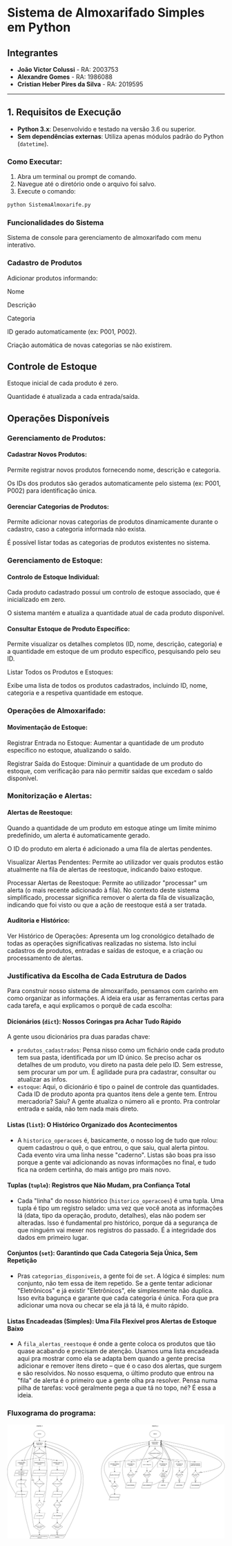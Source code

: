 # Sistema de Almoxarifado Simples em Python

## Integrantes

- **João Victor Colussi** - RA: 2003753  
- **Alexandre Gomes** - RA: 1986088 
- **Cristian Heber Pires da Silva** - RA: 2019595


---

## 1. Requisitos de Execução

- **Python 3.x**: Desenvolvido e testado na versão 3.6 ou superior.
- **Sem dependências externas**: Utiliza apenas módulos padrão do Python (`datetime`).

### Como Executar:

1. Abra um terminal ou prompt de comando.
2. Navegue até o diretório onde o arquivo foi salvo.
3. Execute o comando:

```bash
python SistemaAlmoxarife.py
```

### Funcionalidades do Sistema
Sistema de console para gerenciamento de almoxarifado com menu interativo.

### Cadastro de Produtos
Adicionar produtos informando:

Nome

Descrição

Categoria

ID gerado automaticamente (ex: P001, P002).

Criação automática de novas categorias se não existirem.

## Controle de Estoque
Estoque inicial de cada produto é zero.

Quantidade é atualizada a cada entrada/saída.

## Operações Disponíveis
### Gerenciamento de Produtos:

#### Cadastrar Novos Produtos:

Permite registrar novos produtos fornecendo nome, descrição e categoria.

Os IDs dos produtos são gerados automaticamente pelo sistema (ex: P001, P002) para identificação única.

#### Gerenciar Categorias de Produtos:

Permite adicionar novas categorias de produtos dinamicamente durante o cadastro, caso a categoria informada não exista.

É possível listar todas as categorias de produtos existentes no sistema.

### Gerenciamento de Estoque:

#### Controlo de Estoque Individual:

Cada produto cadastrado possui um controlo de estoque associado, que é inicializado em zero.

O sistema mantém e atualiza a quantidade atual de cada produto disponível.

#### Consultar Estoque de Produto Específico:

Permite visualizar os detalhes completos (ID, nome, descrição, categoria) e a quantidade em estoque de um produto específico, pesquisando pelo seu ID.

Listar Todos os Produtos e Estoques:

Exibe uma lista de todos os produtos cadastrados, incluindo ID, nome, categoria e a respetiva quantidade em estoque.

### Operações de Almoxarifado:

#### Movimentação de Estoque:

Registrar Entrada no Estoque: Aumentar a quantidade de um produto específico no estoque, atualizando o saldo.

Registrar Saída do Estoque: Diminuir a quantidade de um produto do estoque, com verificação para não permitir saídas que excedam o saldo disponível.

### Monitorização e Alertas:

#### Alertas de Reestoque:

Quando a quantidade de um produto em estoque atinge um limite mínimo predefinido, um alerta é automaticamente gerado.

O ID do produto em alerta é adicionado a uma fila de alertas pendentes.

Visualizar Alertas Pendentes: Permite ao utilizador ver quais produtos estão atualmente na fila de alertas de reestoque, indicando baixo estoque.

Processar Alertas de Reestoque: Permite ao utilizador "processar" um alerta (o mais recente adicionado à fila). No contexto deste sistema simplificado, processar significa remover o alerta da fila de visualização, indicando que foi visto ou que a ação de reestoque está a ser tratada.

#### Auditoria e Histórico:

Ver Histórico de Operações: Apresenta um log cronológico detalhado de todas as operações significativas realizadas no sistema. Isto inclui cadastros de produtos, entradas e saídas de estoque, e a criação ou processamento de alertas.

### Justificativa da Escolha de Cada Estrutura de Dados

Para construir nosso sistema de almoxarifado, pensamos com carinho em como organizar as informações. A ideia era usar as ferramentas certas para cada tarefa, e aqui explicamos o porquê de cada escolha:

#### Dicionários (`dict`): Nossos Coringas pra Achar Tudo Rápido
 A gente usou dicionários pra duas paradas chave:
* `produtos_cadastrados`: Pensa nisso como um fichário onde cada produto tem sua pasta, identificada por um ID único. Se preciso achar os detalhes de um produto, vou direto na pasta dele pelo ID. Sem estresse, sem procurar um por um. É agilidade pura pra cadastrar, consultar ou atualizar as infos.
* `estoque`: Aqui, o dicionário é tipo o painel de controle das quantidades. Cada ID de produto aponta pra quantos itens dele a gente tem. Entrou mercadoria? Saiu? A gente atualiza o número ali e pronto. Pra controlar entrada e saída, não tem nada mais direto.

#### Listas (`list`): O Histórico Organizado dos Acontecimentos
* A `historico_operacoes` é, basicamente, o nosso log de tudo que rolou: quem cadastrou o quê, o que entrou, o que saiu, qual alerta pintou. Cada evento vira uma linha nesse "caderno". Listas são boas pra isso porque a gente vai adicionando as novas informações no final, e tudo fica na ordem certinha, do mais antigo pro mais novo.

#### Tuplas (`tuple`): Registros que Não Mudam, pra Confiança Total
* Cada "linha" do nosso histórico (`historico_operacoes`) é uma tupla. Uma tupla é tipo um registro selado: uma vez que você anota as informações lá (data, tipo da operação, produto, detalhes), elas não podem ser alteradas. Isso é fundamental pro histórico, porque dá a segurança de que ninguém vai mexer nos registros do passado. É a integridade dos dados em primeiro lugar.

#### Conjuntos (`set`): Garantindo que Cada Categoria Seja Única, Sem Repetição
* Pras `categorias_disponiveis`, a gente foi de `set`. A lógica é simples: num conjunto, não tem essa de item repetido. Se a gente tentar adicionar "Eletrônicos" e já existir "Eletrônicos", ele simplesmente não duplica. Isso evita bagunça e garante que cada categoria é única. Fora que pra adicionar uma nova ou checar se ela já tá lá, é muito rápido.

#### Listas Encadeadas (Simples): Uma Fila Flexível pros Alertas de Estoque Baixo
* A `fila_alertas_reestoque` é onde a gente coloca os produtos que tão quase acabando e precisam de atenção. Usamos uma lista encadeada aqui pra mostrar como ela se adapta bem quando a gente precisa adicionar e remover itens direto – que é o caso dos alertas, que surgem e são resolvidos. No nosso esquema, o último produto que entrou na "fila" de alerta é o primeiro que a gente olha pra resolver. Pensa numa pilha de tarefas: você geralmente pega a que tá no topo, né? É essa a ideia.

### Fluxograma do programa:

![Fluxograma](./fluxograma.png)
